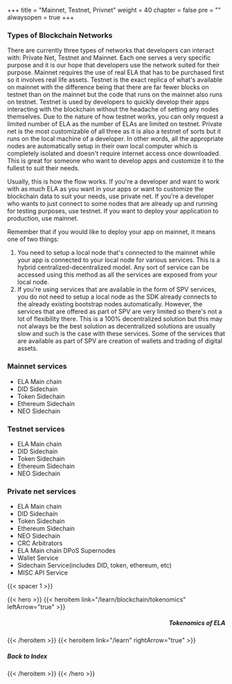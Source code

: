 +++
title = "Mainnet, Testnet, Privnet"
weight = 40
chapter = false
pre = ""
alwaysopen = true
+++

### Types of Blockchain Networks
There are currently three types of networks that developers can interact with: Private Net, Testnet and Mainnet. Each one serves a very specific purpose and it is our hope that developers use the network suited for their purpose. Mainnet requires the use of real ELA that has to be purchased first so it involves real life assets. Testnet is the exact replica of what's available on mainnet with the difference being that there are far fewer blocks on testnet than on the mainnet but the code that runs on the mainnet also runs on testnet. Testnet is used by developers to quickly develop their apps interacting with the blockchain without the headache of setting any nodes themselves. Due to the nature of how testnet works, you can only request a limited number of ELA as the number of ELAs are limited on testnet. Private net is the most customizable of all three as it is also a testnet of sorts but it runs on the local machine of a developer. In other words, all the appropriate nodes are automatically setup in their own local computer which is completely isolated and doesn't require internet access once downloaded. This is great for someone who want to develop apps and customize it to the fullest to suit their needs.

Usually, this is how the flow works. If you're a developer and want to work with as much ELA as you want in your apps or want to customize the blockchain data to suit your needs, use private net. If you're a developer who wants to just connect to some nodes that are already up and running for testing purposes, use testnet. If you want to deploy your application to production, use mainnet.

Remember that if you would like to deploy your app on mainnet, it means one of two things:
1) You need to setup a local node that's connected to the mainnet while your app is connected to your local node for various services. This is a hybrid centralized-decentralized model. Any sort of service can be accessed using this method as all the services are exposed from your local node.
2) If you're using services that are available in the form of SPV services, you do not need to setup a local node as the SDK already connects to the already existing bootstrap nodes automatically. However, the services that are offered as part of SPV are very limited so there's not a lot of flexibility there. This is a 100% decentralized solution but this may not always be the best solution as decentralized solutions are usually slow and such is the case with these services. Some of the services that are available as part of SPV are creation of wallets and trading of digital assets.

### Mainnet services
- ELA Main chain
- DID Sidechain
- Token Sidechain
- Ethereum Sidechain
- NEO Sidechain

### Testnet services
- ELA Main chain
- DID Sidechain
- Token Sidechain
- Ethereum Sidechain
- NEO Sidechain

### Private net services
- ELA Main chain
- DID Sidechain
- Token Sidechain
- Ethereum Sidechain
- NEO Sidechain
- CRC Arbitrators
- ELA Main chain DPoS Supernodes
- Wallet Service
- Sidechain Service(includes DID, token, ethereum, etc)
- MISC API Service

{{< spacer 1 >}}

{{< hero >}}
    {{< heroitem link="/learn/blockchain/tokenomics" leftArrow="true" >}}
        <h5 style="text-align: right;">Tokenomics of ELA</h5>
    {{< /heroitem >}}
    {{< heroitem link="/learn" rightArrow="true" >}}
        <h5>Back to Index</h5>
    {{< /heroitem >}}
{{< /hero >}}
